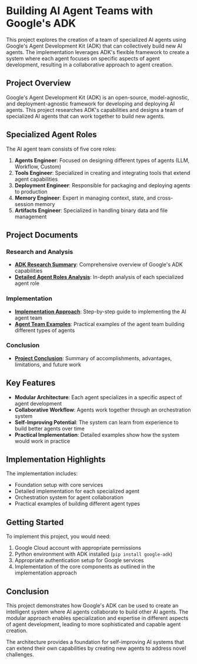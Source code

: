 # Building AI Agent Teams with Google's ADK

This project explores the creation of a team of specialized AI agents using Google's Agent Development Kit (ADK) that can collectively build new AI agents. The implementation leverages ADK's flexible framework to create a system where each agent focuses on specific aspects of agent development, resulting in a collaborative approach to agent creation.

## Project Overview

Google's Agent Development Kit (ADK) is an open-source, model-agnostic, and deployment-agnostic framework for developing and deploying AI agents. This project researches ADK's capabilities and designs a team of specialized AI agents that can work together to build new agents.

## Specialized Agent Roles

The AI agent team consists of five core roles:

1. **Agents Engineer**: Focused on designing different types of agents (LLM, Workflow, Custom)
2. **Tools Engineer**: Specialized in creating and integrating tools that extend agent capabilities
3. **Deployment Engineer**: Responsible for packaging and deploying agents to production
4. **Memory Engineer**: Expert in managing context, state, and cross-session memory
5. **Artifacts Engineer**: Specialized in handling binary data and file management

## Project Documents

### Research and Analysis
- [**ADK Research Summary**](adk_research_summary.md): Comprehensive overview of Google's ADK capabilities
- [**Detailed Agent Roles Analysis**](adk_agent_roles_detailed.md): In-depth analysis of each specialized agent role

### Implementation
- [**Implementation Approach**](adk_implementation_approach.md): Step-by-step guide to implementing the AI agent team
- [**Agent Team Examples**](adk_agent_team_examples.md): Practical examples of the agent team building different types of agents

### Conclusion
- [**Project Conclusion**](adk_conclusion.md): Summary of accomplishments, advantages, limitations, and future work

## Key Features

- **Modular Architecture**: Each agent specializes in a specific aspect of agent development
- **Collaborative Workflow**: Agents work together through an orchestration system
- **Self-Improving Potential**: The system can learn from experience to build better agents over time
- **Practical Implementation**: Detailed examples show how the system would work in practice

## Implementation Highlights

The implementation includes:

- Foundation setup with core services
- Detailed implementation for each specialized agent
- Orchestration system for agent collaboration
- Practical examples of building different agent types

## Getting Started

To implement this project, you would need:

1. Google Cloud account with appropriate permissions
2. Python environment with ADK installed (`pip install google-adk`)
3. Appropriate authentication setup for Google services
4. Implementation of the core components as outlined in the implementation approach

## Conclusion

This project demonstrates how Google's ADK can be used to create an intelligent system where AI agents collaborate to build other AI agents. The modular approach enables specialization and expertise in different aspects of agent development, leading to more sophisticated and capable agent creation.

The architecture provides a foundation for self-improving AI systems that can extend their own capabilities by creating new agents to address novel challenges.
